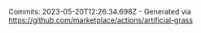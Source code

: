 Commits: 2023-05-20T12:26:34.698Z - Generated via https://github.com/marketplace/actions/artificial-grass
<br>
